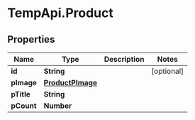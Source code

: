 # TempApi.Product

## Properties

Name | Type | Description | Notes
------------ | ------------- | ------------- | -------------
**id** | **String** |  | [optional] 
**pImage** | [**ProductPImage**](ProductPImage.md) |  | 
**pTitle** | **String** |  | 
**pCount** | **Number** |  | 


